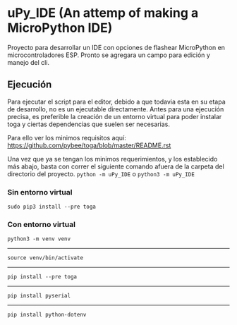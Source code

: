 # uPy_IDE (An attemp of making a MicroPython IDE)
Proyecto para desarrollar un IDE con opciones de flashear MicroPython en microcontroladores ESP.
Pronto se agregara un campo para edición y manejo del cli.

## Ejecución
Para ejecutar el script para el editor, debido a que todavia esta en su etapa de desarrollo, no es un ejecutable directamente. Antes para una ejecución precisa, es preferible la creación de un entorno virtual para poder instalar toga y ciertas dependencias que suelen ser necesarias.

Para ello ver los minimos requisitos aquí: https://github.com/pybee/toga/blob/master/README.rst

Una vez que ya se tengan los minimos requerimientos, y los establecido más abajo, basta con correr el siguiente comando afuera de la carpeta del directorio del proyecto.
`python -m uPy_IDE`
o
`python3 -m uPy_IDE`
### Sin entorno virtual
`sudo pip3 install --pre toga`
### Con entorno virtual
`python3 -m venv venv`
*** 
`source venv/bin/activate`
*** 
`pip install --pre toga`
***
`pip install pyserial`
***
`pip install python-dotenv`



